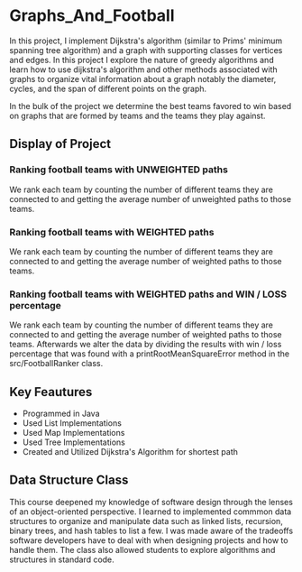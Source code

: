 # Graphs_And_Football

In this project, I implement Dijkstra's algorithm (similar to Prims' minimum spanning tree algorithm) and a graph with supporting classes for vertices and edges. In this project I explore the nature of greedy algorithms and learn how to use dijkstra's algorithm and other methods associated with graphs to organize vital information about a graph notably the diameter, cycles, and the span of different points on the graph.

In the bulk of the project we determine the best teams favored to win based on graphs that are formed by teams and the teams they play against.

## Display of Project

### Ranking football teams with UNWEIGHTED paths

We rank each team by counting the number of different teams they are connected to and getting the average number of unweighted paths to those teams.

### Ranking football teams with WEIGHTED paths

We rank each team by counting the number of different teams they are connected to and getting the average number of weighted paths to those teams.

### Ranking football teams with WEIGHTED paths and WIN / LOSS percentage

We rank each team by counting the number of different teams they are connected to and getting the average number of weighted paths to those teams. Afterwards we alter the data by dividing the results with win / loss percentage that was found with a printRootMeanSquareError method in the src/FootballRanker class.

## Key Feautures

- Programmed in Java
- Used List Implementations
- Used Map Implementations
- Used Tree Implementations
- Created and Utilized Dijkstra's Algorithm for shortest path 

## Data Structure Class

This course deepened my knowledge of software design through the lenses of an object-oriented perspective. I learned to implemented commmon data structures to organize and manipulate data such as linked lists, recursion, binary trees, and hash tables to list a few. I was made aware of the tradeoffs software developers have to deal with when designing projects and how to handle them. The class also allowed students to explore algorithms and structures in standard code.
